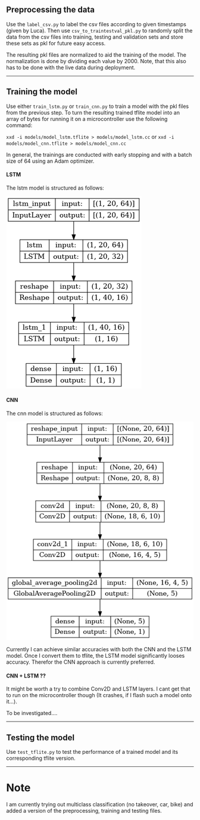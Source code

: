 ## Preprocessing the data
Use the `label_csv.py` to label the csv files according to given timestamps (given by Luca). Then use `csv_to_traintestval_pkl.py` to randomly split the data from the csv files into training, testing and validation sets and store these sets as pkl for future easy access.

The resulting pkl files are normalized to aid the training of the model. The normalization is done by dividing each value by 2000. Note, that this also has to be done with the live data during deployment.

---

## Training the model
Use either `train_lstm.py` or `train_cnn.py` to train a model with the pkl files from the previous step. To turn the resulting trained tflite model into an array of bytes for running it on a microcontroller use the following command:

`xxd -i models/model_lstm.tflite > models/model_lstm.cc` or `xxd -i models/model_cnn.tflite > models/model_cnn.cc`

In general, the trainings are conducted with early stopping and with a batch size of 64 using an Adam optimizer.

#### LSTM
The lstm model is structured as follows:

![lstm model](model_lstm.png)

#### CNN
The cnn model is structured as follows:

![cnn model](model_cnn.png)

Currently I can achieve similar accuracies with both the CNN and the LSTM model. Once I convert them to tflite, the LSTM model significantly looses accuracy. Therefor the CNN approach is currently preferred.

#### CNN + LSTM ??
It might be worth a try to combine Conv2D and LSTM layers. I cant get that to run on the microcontroller though (It crashes, if I flash such a model onto it...).

To be investigated....


---

## Testing the model
Use `test_tflite.py` to test the performance of a trained model and its corresponding tflite version.


---

# Note
I am currently trying out multiclass classification (no takeover, car, bike) and added a version of the preprocessing, training and testing files.